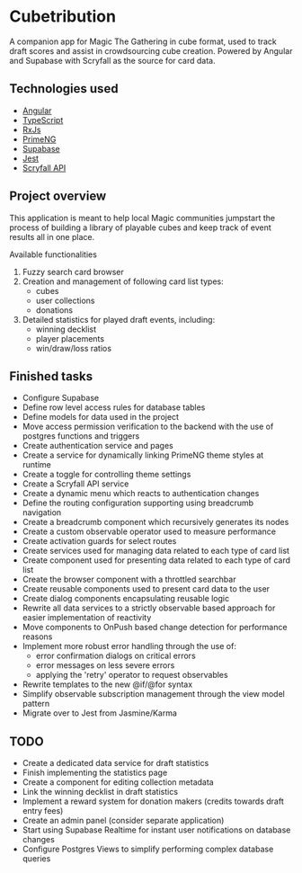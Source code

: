 # Cubetribution

A companion app for Magic The Gathering in cube format, used to track draft scores and assist in crowdsourcing cube creation.
Powered by Angular and Supabase with Scryfall as the source for card data.

## Technologies used

- [Angular](https://angular.dev)
- [TypeScript](https://www.typescriptlang.org)
- [RxJs](https://rxjs.dev)
- [PrimeNG](https://primeng.org)
- [Supabase](https://supabase.com)
- [Jest](https://jestjs.io/)
- [Scryfall API](https://scryfall.com/docs/api)

## Project overview

This application is meant to help local Magic communities jumpstart the process of building a library of playable cubes and keep
track of event results all in one place.

Available functionalities 
1. Fuzzy search card browser
2. Creation and management of following card list types:
    - cubes
    - user collections
    - donations
3. Detailed statistics for played draft events, including:
    - winning decklist
    - player placements
    - win/draw/loss ratios


## Finished tasks

- Configure Supabase
- Define row level access rules for database tables
- Define models for data used in the project
- Move access permission verification to the backend with the use of postgres functions and triggers
- Create authentication service and pages
- Create a service for dynamically linking PrimeNG theme styles at runtime
- Create a toggle for controlling theme settings
- Create a Scryfall API service
- Create a dynamic menu which reacts to authentication changes
- Define the routing configuration supporting using breadcrumb navigation
- Create a breadcrumb component which recursively generates its nodes
- Create a custom observable operator used to measure performance
- Create activation guards for select routes
- Create services used for managing data related to each type of card list
- Create component used for presenting data related to each type of card list
- Create the browser component with a throttled searchbar
- Create reusable components used to present card data to the user
- Create dialog components encapsulating reusable logic
- Rewrite all data services to a strictly observable based approach for easier implementation of reactivity
- Move components to OnPush based change detection for performance reasons
- Implement more robust error handling through the use of:
  - error confirmation dialogs on critical errors
  - error messages on less severe errors
  - applying the 'retry' operator to request observables
- Rewrite templates to the new @if/@for syntax
- Simplify observable subscription management through the view model pattern
- Migrate over to Jest from Jasmine/Karma

## TODO

- Create a dedicated data service for draft statistics
- Finish implementing the statistics page
- Create a component for editing collection metadata
- Link the winning decklist in draft statistics
- Implement a reward system for donation makers (credits towards draft entry fees)
- Create an admin panel (consider separate application)
- Start using Supabase Realtime for instant user notifications on database changes
- Configure Postgres Views to simplify performing complex database queries
